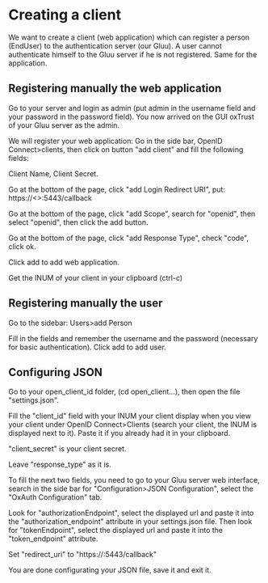 # Creating a client

We want to create a client (web application) which can register a person (EndUser) to the authentication server (our Gluu).
A user cannot authenticate himself to the Gluu server if he is not registered. Same for the application.

## Registering manually the web application
Go to your server and login as admin (put admin in the username field and your password in the password field). You now arrived on the GUI oxTrust of your Gluu server as the admin.

We will register your web application:
Go in the side bar, OpenID Connect>clients, then click on button "add client" and fill the following fields:

Client Name, Client Secret.

Go at the bottom of the page, click "add Login Redirect URI", put: https://<<your web application IP adress>>:5443/callback

Go at the bottom of the page, click "add Scope", search for "openid", then select "openid", then click the add button.

Go at the bottom of the page, click "add Response Type", check "code", click ok.

Click add to add web application. 

Get the INUM of your client in your clipboard (ctrl-c)

## Registering manually the user
Go to the sidebar: Users>add Person

Fill in the fields and remember the username and the password (necessary for basic authentication). Click add to add user.

## Configuring JSON
Go to your open_client_id folder, (cd open_client...), then open the file "settings.json".

Fill the "client_id" field with your INUM your client display when you view your client under OpenID Connect>Clients (search your client, the INUM is displayed next to it). Paste it if you already had it in your clipboard.

"client_secret" is your client secret.

Leave "response_type" as it is.

To fill the next two fields, you need to go to your Gluu server web interface, search in the side bar for "Configuration>JSON Configuration", select the "OxAuth Configuration" tab.

Look for "authorizationEndpoint", select the displayed url and paste it into the "authorization_endpoint" attribute in your settings.json file.
Then look for "tokenEndpoint", select the displayed url and paste it into the "token_endpoint" attribute.

Set "redirect_uri" to "https://<your web application IP adress>:5443/callback"

You are done configurating your JSON file, save it and exit it.



